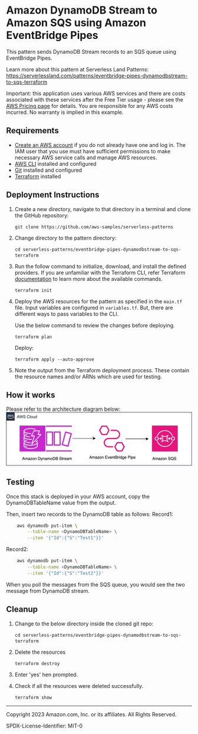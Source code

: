 # Amazon DynamoDB Stream to Amazon SQS using Amazon EventBridge Pipes

This pattern sends DynamoDB Stream records to an SQS queue using EventBridge Pipes.



Learn more about this pattern at Serverless Land Patterns: https://serverlessland.com/patterns/eventbridge-pipes-dynamodbstream-to-sqs-terraform

Important: this application uses various AWS services and there are costs associated with these services after the Free Tier usage - please see the [AWS Pricing page](https://aws.amazon.com/pricing/) for details. You are responsible for any AWS costs incurred. No warranty is implied in this example.

## Requirements

* [Create an AWS account](https://portal.aws.amazon.com/gp/aws/developer/registration/index.html) if you do not already have one and log in. The IAM user that you use must have sufficient permissions to make necessary AWS service calls and manage AWS resources.
* [AWS CLI](https://docs.aws.amazon.com/cli/latest/userguide/install-cliv2.html) installed and configured
* [Git](https://git-scm.com/book/en/v2/Getting-Started-Installing-Git) installed and configured
* [Terraform](https://learn.hashicorp.com/tutorials/terraform/install-cli)  installed

## Deployment Instructions

1. Create a new directory, navigate to that directory in a terminal and clone the GitHub repository:
    ``` 
    git clone https://github.com/aws-samples/serverless-patterns
    ```
2. Change directory to the pattern directory:
    ```
    cd serverless-patterns/eventbridge-pipes-dynamodbstream-to-sqs-terraform
    ```
3. Run the follow command to initialize, download, and install the defined providers. If you are unfamiliar with the Terraform CLI, refer Terraform [documentation](https://www.terraform.io/cli/commands) to learn more about the available commands.
    ```
    terraform init
    ```
4.  Deploy the AWS resources for the pattern as specified in the `main.tf` file. Input variables are configured in `variables.tf`. But, there are different ways to pass variables to the CLI.

    Use the below command to review the changes before deploying.
    ```
    terraform plan
    ```
    Deploy:
    ```
    terraform apply --auto-approve
    ```
5. Note the output from the Terraform deployment process. These contain the resource names and/or ARNs which are used for testing.

## How it works

Please refer to the architecture diagram below:
![End to End Architecture](Architecture.jpg)

## Testing

Once this stack is deployed in your AWS account, copy the DynamoDBTableName value from the output.

Then, insert two records to the DynamoDB table as follows:
Record1:
```sh
    aws dynamodb put-item \
        --table-name <DynamoDBTableName> \
        --item '{"Id":{"S":"Test1"}}'
```

Record2:
```sh
    aws dynamodb put-item \
        --table-name <DynamoDBTableName> \
        --item '{"Id":{"S":"Test2"}}'
```

When you poll the messages from the SQS queue, you would see the two message from DynamoDB stream.

## Cleanup
 
1. Change to the below directory inside the cloned git repo:
    ```
    cd serverless-patterns/eventbridge-pipes-dynamodbstream-to-sqs-terraform
    ```
2. Delete the resources
    ```bash
    terraform destroy
    ```
3. Enter 'yes' hen prompted.

4. Check if all the resources were deleted successfully.
    ```bash
    terraform show
    ```
----
Copyright 2023 Amazon.com, Inc. or its affiliates. All Rights Reserved.

SPDX-License-Identifier: MIT-0